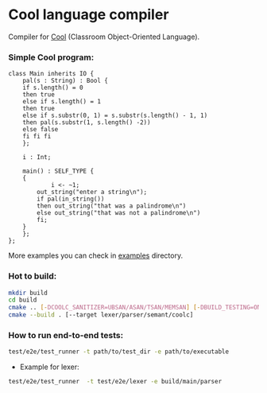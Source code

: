 # Cool language compiler

Compiler for [Cool](https://en.wikipedia.org/wiki/Cool_(programming_language)) (Classroom Object-Oriented Language).

### Simple Cool program:
```text
class Main inherits IO {
    pal(s : String) : Bool {
	if s.length() = 0
	then true
	else if s.length() = 1
	then true
	else if s.substr(0, 1) = s.substr(s.length() - 1, 1)
	then pal(s.substr(1, s.length() -2))
	else false
	fi fi fi
    };

    i : Int;

    main() : SELF_TYPE {
	{
            i <- ~1;
	    out_string("enter a string\n");
	    if pal(in_string())
	    then out_string("that was a palindrome\n")
	    else out_string("that was not a palindrome\n")
	    fi;
	}
    };
};
```
More examples you can check in [examples](/examples) directory.

### Hot to build:
```bash
mkdir build
cd build
cmake .. [-DCOOLC_SANITIZER=UBSAN/ASAN/TSAN/MEMSAN] [-DBUILD_TESTING=ON]
cmake --build . [--target lexer/parser/semant/coolc]
```

### How to run end-to-end tests:
```bash
test/e2e/test_runner -t path/to/test_dir -e path/to/executable
```
* Example for lexer:
```bash
test/e2e/test_runner  -t test/e2e/lexer -e build/main/parser
```
